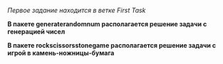 *Первое задание находится в ветке First Task*

**В пакете generaterandomnum располагается решение задачи с генерацией чисел**

**В пакете rockscissorsstonegame располагается решение задачи с игрой в камень-ножницы-бумага**

